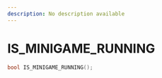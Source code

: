 ```yaml
---
description: No description available 
---
```


# IS_MINIGAME_RUNNING

```cpp
bool IS_MINIGAME_RUNNING();
```